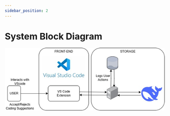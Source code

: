 ```yaml
---
sidebar_position: 2
---
```


# System Block Diagram
![System Block Diagram](/documentation/static/img/SystemBlockDiagram.jpg)